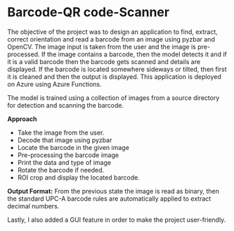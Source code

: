 # Barcode-QR code-Scanner
The objective of the project was to design an application to find, extract, correct orientation and read a barcode from an image using pyzbar and OpenCV. The image input is taken from the user and the image is pre-processed. If the image contains a barcode, then the model detects it and if it is a valid barcode then the barcode gets scanned and details are displayed. If the barcode is located somewhere sideways or tilted, then first it is cleaned and then the output is displayed.
This application is deployed on Azure using Azure Functions.

The model is trained using a collection of images from a source directory for detection and scanning the barcode.

**Approach**
- Take the image from the user.
- Decode that image using pyzbar
- Locate the barcode in the given image
- Pre-processing the barcode image
- Print the data and type of image
- Rotate the barcode if needed.
- ROI crop and display the located barcode.

**Output Format:**
From the previous state the image is read as binary, then the standard UPC-A barcode rules are automatically applied to extract decimal numbers.

Lastly, I also added a GUI feature in order to make the project user-friendly.
